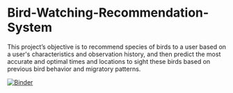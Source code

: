 # Bird-Watching-Recommendation-System
This project’s objective is to recommend species of birds to a user based on a user's characteristics and observation history, and then predict the most accurate and optimal times and locations to sight these birds based on previous bird behavior and migratory patterns.


[![Binder](https://mybinder.org/badge_logo.svg)](https://mybinder.org/v2/gh/nhathpham/Bird-Watching-Recommendation-System/main?urlpath=voila%2Frender%2FactivityMaps_1129.ipynb)
